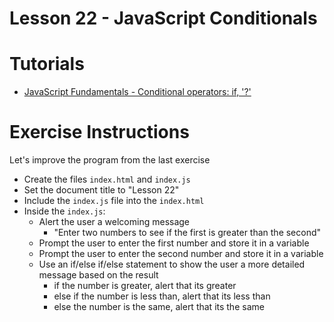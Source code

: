 # Lesson 22 - JavaScript Conditionals

# Tutorials

- [JavaScript Fundamentals - Conditional operators: if, '?'](https://javascript.info/ifelse)

# Exercise Instructions

Let's improve the program from the last exercise

- Create the files `index.html` and `index.js`
- Set the document title to "Lesson 22"
- Include the `index.js` file into the `index.html`
- Inside the `index.js`:
  - Alert the user a welcoming message
    - "Enter two numbers to see if the first is greater than the second"
  - Prompt the user to enter the first number and store it in a variable
  - Prompt the user to enter the second number and store it in a variable
  - Use an if/else if/else statement to show the user a more detailed message based on the result
    - if the number is greater, alert that its greater
    - else if the number is less than, alert that its less than
    - else the number is the same, alert that its the same

